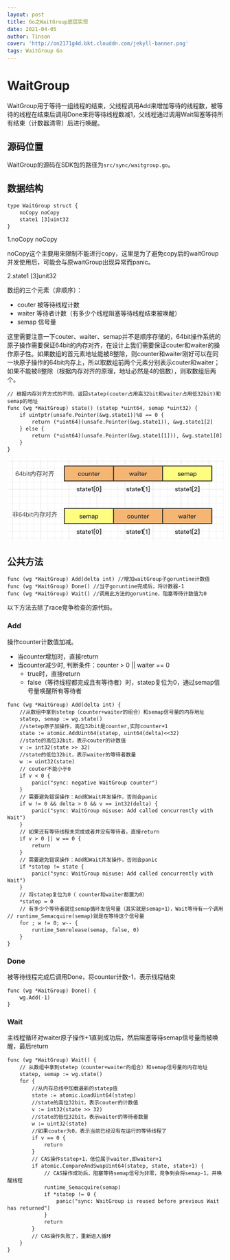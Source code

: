 ```yaml
---
layout: post
title: Go之WaitGroup底层实现
date: 2021-04-05
author: Tinson
cover: 'http://on2171g4d.bkt.clouddn.com/jekyll-banner.png'
tags: WaitGroup Go
---
```


# WaitGroup
WaitGroup用于等待一组线程的结束，父线程调用Add来增加等待的线程数，被等待的线程在结束后调用Done来将等待线程数减1，父线程通过调用Wait阻塞等待所有结束（计数器清零）后进行唤醒。

## 源码位置

WaitGroup的源码在SDK包的路径为`src/sync/waitgroup.go`。

## 数据结构
``` golang
type WaitGroup struct {
	noCopy noCopy
	state1 [3]uint32
}
```

1.noCopy noCopy

noCopy这个主要用来限制不能进行copy，这里是为了避免copy后的waitGroup并发使用后，可能会与原waitGroup出现异常而panic。

2.state1 [3]unit32

数组的三个元素（非顺序）：

- couter 被等待线程计数
- waiter 等待者计数（有多少个线程阻塞等待线程结束被唤醒）
- semap 信号量

这里需要注意一下couter、waiter、semap并不是顺序存储的，64bit操作系统的原子操作需要保证64bit的内存对齐，在设计上我们需要保证couter和waiter的操作原子性。如果数组的首元素地址能被8整除，则counter和waiter刚好可以在同一块原子操作的64bit内存上，所以取数组前两个元素分别表示couter和waiter；如果不能被8整除（根据内存对齐的原理，地址必然是4的倍数），则取数组后两个。

``` golang
// 根据内存对齐方式的不同，返回statep(couter占用高32bit和waiter占用低32bit)和semap的地址
func (wg *WaitGroup) state() (statep *uint64, semap *uint32) {
	if uintptr(unsafe.Pointer(&wg.state1))%8 == 0 {
		return (*uint64)(unsafe.Pointer(&wg.state1)), &wg.state1[2]
	} else {
		return (*uint64)(unsafe.Pointer(&wg.state1[1])), &wg.state1[0]
	}
}
```

![state1内存对齐](/assets/img/alignment.png)

## 公共方法

```golang
func (wg *WaitGroup) Add(delta int) //增加waitGroup子goruntine计数值
func (wg *WaitGroup) Done() //当子goruntine完成后，将计数器-1
func (wg *WaitGroup) Wait() //调用此方法的goruntine，阻塞等待计数值为0
```

以下方法去除了race竞争检查的源代码。

### Add
操作counter计数值加减。

- 当counter增加时，直接return
- 当counter减少时, 判断条件：counter > 0 || waiter == 0
	- true时，直接return
	- false（等待线程都完成且有等待者）时，statep复位为0，通过semap信号量唤醒所有等待者

```golang
func (wg *WaitGroup) Add(delta int) {
	//从数组中拿到stetep（counter+waiter的组合）和semap信号量的内存地址
	statep, semap := wg.state()
	//stetep原子加操作，高位32bit是counter,实际counter+1
	state := atomic.AddUint64(statep, uint64(delta)<<32)
	//state的高位32bit，表示couter的计数值
	v := int32(state >> 32)
	//state的低位32bit，表示waiter的等待者数量
	w := uint32(state)
	// couter不能小于0
	if v < 0 {
		panic("sync: negative WaitGroup counter")
	}
	// 需要避免错误操作：Add和Wait并发操作，否则会panic
	if w != 0 && delta > 0 && v == int32(delta) {
		panic("sync: WaitGroup misuse: Add called concurrently with Wait")
	}
	// 如果还有等待线程未完成或者并没有等待者，直接return
	if v > 0 || w == 0 {
		return
	}
	// 需要避免错误操作：Add和Wait并发操作，否则会panic
	if *statep != state {
		panic("sync: WaitGroup misuse: Add called concurrently with Wait")
	}
	// 将statep复位为0（ counter和waiter都置为0）
	*statep = 0
	// 有多少个等待者就往semap循环发信号量（其实就是semap+1），Wait等待有一个调用	// runtime_Semacquire(semap)就是在等待这个信号量
	for ; w != 0; w-- {
		runtime_Semrelease(semap, false, 0)
	}
}
```

### Done
被等待线程完成后调用Done，将counter计数-1，表示线程结束

``` golang
func (wg *WaitGroup) Done() {
	wg.Add(-1)
}
```


### Wait
主线程循环对waiter原子操作+1直到成功后，然后阻塞等待semap信号量而被唤醒，最后return

```golang
func (wg *WaitGroup) Wait() {
	// 从数组中拿到stetep（counter+waiter的组合）和semap信号量的内存地址
	statep, semap := wg.state()
	for {
		//从内存总线中加载最新的statep值
		state := atomic.LoadUint64(statep)
		//state的高位32bit，表示couter的计数值
		v := int32(state >> 32)
		//state的低位32bit，表示waiter的等待者数量
		w := uint32(state)
		//如果couter为0，表示当前已经没有在运行的等待线程了
		if v == 0 {
			return
		}
		// CAS操作statep+1，低位属于waiter,即waiter+1
		if atomic.CompareAndSwapUint64(statep, state, state+1) {
			// CAS操作成功后，阻塞等待semap信号为非零，竞争到会将semap-1，并唤醒线程
			runtime_Semacquire(semap)
			if *statep != 0 {
				panic("sync: WaitGroup is reused before previous Wait has returned")
			}
			return
		}
		// CAS操作失败了，重新进入循环
	}
}
```
